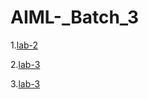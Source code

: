 # AIML-_Batch_3
1.[lab-2](https://github.com/Vanipriya996/AIML-_Batch_3/blob/main/priya.ipynb)

2.[lab-3](https://github.com/Vanipriya996/AIML-_Batch_3/blob/main/ass2.ipynb)

3.[lab-3](https://github.com/Vanipriya996/AIML-_Batch_3/blob/main/README.md)
